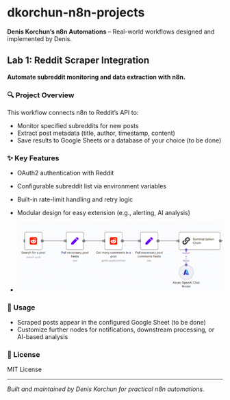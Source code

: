 # dkorchun-n8n-projects

**Denis Korchun’s n8n Automations** – Real-world workflows designed and implemented by Denis.  

## Lab 1: Reddit Scraper Integration  

**Automate subreddit monitoring and data extraction with n8n.**  

### 🔍 Project Overview  
This workflow connects n8n to Reddit’s API to:  
- Monitor specified subreddits for new posts  
- Extract post metadata (title, author, timestamp, content)  
- Save results to Google Sheets or a database of your choice  (to be done)

### ✨ Key Features  
- OAuth2 authentication with Reddit  
- Configurable subreddit list via environment variables  
- Built-in rate-limit handling and retry logic  
- Modular design for easy extension (e.g., alerting, AI analysis)

- ![Workflow Diagram](1-workflow.png)

### 📖 Usage  
- Scraped posts appear in the configured Google Sheet  (to be done)
- Customize further nodes for notifications, downstream processing, or AI-based analysis  

### 📄 License  
MIT License  

***

*Built and maintained by Denis Korchun for practical n8n automations.*
